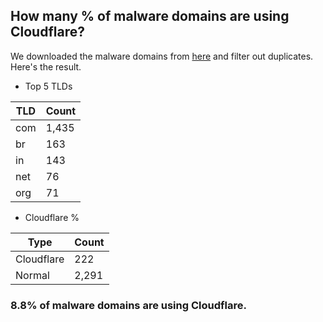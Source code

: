 ## How many % of malware domains are using Cloudflare?


We downloaded the malware domains from [here](https://urlhaus.abuse.ch) and filter out duplicates.
Here's the result.


[//]: # (start replacement)


- Top 5 TLDs

| TLD | Count |
| --- | --- |
| com | 1,435 |
| br | 163 |
| in | 143 |
| net | 76 |
| org | 71 |


- Cloudflare %

| Type | Count |
| --- | --- |
| Cloudflare | 222 |
| Normal | 2,291 |


### 8.8% of malware domains are using Cloudflare.